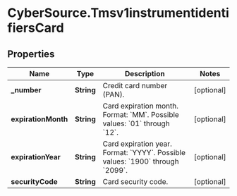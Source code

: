 # CyberSource.Tmsv1instrumentidentifiersCard

## Properties
Name | Type | Description | Notes
------------ | ------------- | ------------- | -------------
**_number** | **String** | Credit card number (PAN). | [optional] 
**expirationMonth** | **String** | Card expiration month.  Format: &#x60;MM&#x60;. Possible values: &#x60;01&#x60; through &#x60;12&#x60;.  | [optional] 
**expirationYear** | **String** | Card expiration year.  Format: &#x60;YYYY&#x60;. Possible values: &#x60;1900&#x60; through &#x60;2099&#x60;.  | [optional] 
**securityCode** | **String** | Card security code. | [optional] 


